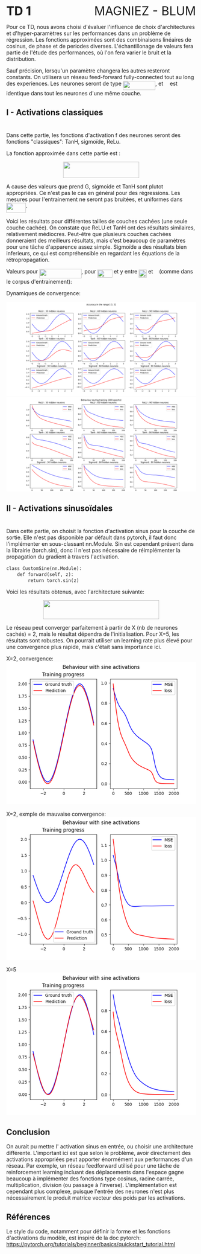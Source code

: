  <p style="text-align:left;">
  <font size = "+3"> <b>TD 1</b> </font> 
  <span style="float:right;"> 
   <font size = "+3"> MAGNIEZ - BLUM </font> 
  </span> 
</p> 




Pour ce TD, nous avons choisi d'évaluer l'influence de choix d'architectures et d'hyper-paramètres sur les performances dans un problème de régression. Les fonctions approximées sont des combinaisons linéaires de cosinus, de phase et de periodes diverses. L'échantillonage de valeurs fera partie de l'étude des performances, où l'on fera varier le bruit et la distribution.

Sauf précision, lorsqu'un paramètre changera les autres resteront constants. On utilisera un réseau feed-forward fully-connected tout au long des experiences. Les neurones seront de type <img src="images/033ad66e7dc7bc0d794635f016a1e5f2.svg?invert_in_darkmode" align=middle width=86.17380089999997pt height=24.65753399999998pt/>, et <img src="images/190083ef7a1625fbc75f243cffb9c96d.svg?invert_in_darkmode" align=middle width=9.81741584999999pt height=22.831056599999986pt/> est identique dans tout les neurones d'une même couche.

## I - Activations classiques
#

Dans cette partie, les fonctions d'activation f des neurones seront des fonctions "classiques": TanH, sigmoïde, ReLu.

La fonction approximée dans cette partie est :
<p align="center"><img src="images/7137ee964e0f256a9846a0bf351f4a3e.svg?invert_in_darkmode" align=middle width=202.6199241pt height=42.969917099999996pt/></p>

A cause des valeurs que prend G, sigmoide et TanH sont plutot appropriées. Ce n'est pas le cas en général pour des régressions. Les mesures pour l'entrainement ne seront pas bruitées, et uniformes dans <img src="images/9fa2a427913be55198bfe146c54995eb.svg?invert_in_darkmode" align=middle width=52.21473014999999pt height=26.76175259999998pt/>. 

Voici les résultats pour différentes tailles de couches cachées (une seule couche cachée). On constate que ReLU et TanH ont des résultats similaires, relativement médiocres. Peut-être que plusieurs couches cachées donneraient des meilleurs résultats, mais c'est beaucoup de paramètres pour une tâche d'apparence assez simple. Sigmoïde a des résultats bien inferieurs, ce qui est compréhensible en regardant les équations de la rétropropagation. 

Valeurs pour <img src="images/478d6c4eff797ea6356f6d894888d0ed.svg?invert_in_darkmode" align=middle width=112.12316279999997pt height=24.65753399999998pt/>, pour <img src="images/8436d02a042a1eec745015a5801fc1a0.svg?invert_in_darkmode" align=middle width=39.53182859999999pt height=21.18721440000001pt/> et y entre <img src="images/175ccc5874192ac2826db5f07bc0afba.svg?invert_in_darkmode" align=middle width=21.00464354999999pt height=21.18721440000001pt/> et <img src="images/5dc642f297e291cfdde8982599601d7e.svg?invert_in_darkmode" align=middle width=8.219209349999991pt height=21.18721440000001pt/> (comme dans le corpus d'entrainement):

Dynamiques de convergence:

![Figure 1](./images/Figure_1.png)
![Figure 2](./images/Figure_2.png)

## II - Activations sinusoïdales 
#

Dans cette partie, on choisit la fonction d'activation sinus pour la couche de sortie. Elle n'est pas disponible par défault dans pytorch, il faut donc l'implémenter en sous-classant nn.Module. Sin est cependant présent dans la librairie (torch.sin), donc il n'est pas nécessaire de réimplémenter la propagation du gradient à travers l'activation.

```
class CustomSine(nn.Module):
    def forward(self, z):
        return torch.sin(z)
```

Voici les résultats obtenus, avec l'architecture suivante:
<p align="center"><img src="images/5fdeafeae14e06ddb014840a1fc4e54e.svg?invert_in_darkmode" align=middle width=308.01073214999997pt height=49.315569599999996pt/></p>
  
Le réseau peut converger parfaitement à partir de X (nb de neurones cachés) = 2, mais le résultat dépendra de l'initialisation. Pour X=5, les résultats sont robustes. On pourrait utiliser un learning rate plus élevé pour une convergence plus rapide, mais c'était sans importance ici.

X=2, convergence:
![Figure 3](./images/Figure_3_conv.png)


X=2, exmple de mauvaise convergence:
![Figure 3](./images/Figure_3_div.png)


X=5
![Figure 3](./images/Figure_3.png)

## Conclusion 

On aurait pu mettre l' activation sinus en entrée, ou choisir une architecture différente. L'important ici est que selon le problème, avoir directement des activations appropriées peut apporter énormément aux performances d'un réseau. Par exemple, un réseau feedforward utilisé pour une tâche de reinforcement learning incluant des déplacements dans l'espace gagne beaucoup à implémenter des fonctions type cosinus, racine carrée, multiplication, division (ou passage à l'inverse). L'implémentation est cependant plus complexe, puisque l'entrée des neurones n'est plus nécessairement le produit matrice vecteur des poids par les activations.

## Références
Le style du code, notamment pour définir la forme et les fonctions d'activations du modèle, est inspiré de la doc pytorch:
https://pytorch.org/tutorials/beginner/basics/quickstart_tutorial.html

